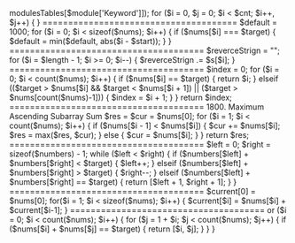<?

$array = [6, 7, 8, 9, 10, 11, 12];

$filter = array_filter($array, function ($data) {
    return $data & 2;
});

print_r($filter);

                    $tables[] = array_map(function ($item) {
                        return $item;
                    }, $this->modulesTables[$module['Keyword']]);

for ($i = 0, $j = 0; $i < $cnt; $i++, $j++) {

}

======================================

$default = 1000;
for ($i = 0; $i < sizeof($nums); $i++) {
    if ($nums[$i] === $target) {
        $default = min($default, abs($i - $start));
    }
}

======================================

$reverceStrign = "";
for ($i = $length - 1; $i >= 0; $i--) {
    $reverceStrign .= $s[$i];
}

======================================

$index = 0;

for ($i = 0; $i < count($nums); $i++) {
    if ($nums[$i] == $target) {
        return $i;
    } elseif (($target > $nums[$i] && $target < $nums[$i + 1]) || ($target > $nums[count($nums)-1])) {
        $index = $i + 1;
    }
}

return $index;

======================================

1800. Maximum Ascending Subarray Sum

$res = $cur = $nums[0];
for ($i = 1; $i < count($nums); $i++) {
    if ($nums[$i - 1] < $nums[$i]) {
        $cur += $nums[$i];
        $res = max($res, $cur);
    } else {
        $cur = $nums[$i];
    }
}

return $res;

======================================

$left = 0;
$right = sizeof($numbers) - 1;
while ($left < $right) {
    if ($numbers[$left] + $numbers[$right] < $target) {
        $left++;
    } elseif ($numbers[$left] + $numbers[$right] > $target) {
        $right--;
    } elseif ($numbers[$left] + $numbers[$right] == $target) {
        return [$left + 1, $right + 1];
    }
}

======================================

$current[0] = $nums[0];
for($i = 1; $i < sizeof($nums); $i++) {
    $current[$i] = $nums[$i] + $current[$i-1];
}

======================================

or ($i = 0; $i < count($nums); $i++) {
    for ($j = 1 + $i; $j < count($nums); $j++) {
        if ($nums[$i] + $nums[$j] == $target) {
            return [$i, $j];
        }
    }
}
